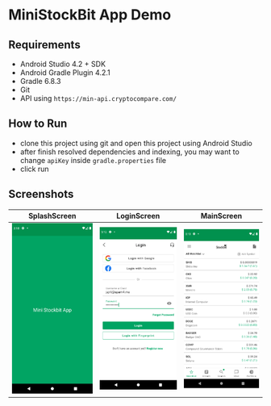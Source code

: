 # MiniStockBit App Demo

## Requirements
- Android Studio 4.2 + SDK
- Android Gradle Plugin 4.2.1
- Gradle 6.8.3
- Git
- API using `https://min-api.cryptocompare.com/`

## How to Run
- clone this project using git and open this project using Android Studio
- after finish resolved dependencies and indexing, you may want to change `apiKey` inside `gradle.properties` file
- click run

## Screenshots

| SplashScreen | LoginScreen | MainScreen |
|---|---|---|
|![alt SplashScreen](./screenshots/Screenshot_1628410695.png) |![alt LoginScreen](./screenshots/Screenshot_1628410380.png) | ![alt MainScreen](./screenshots/Screenshot_1628410409.png) |
